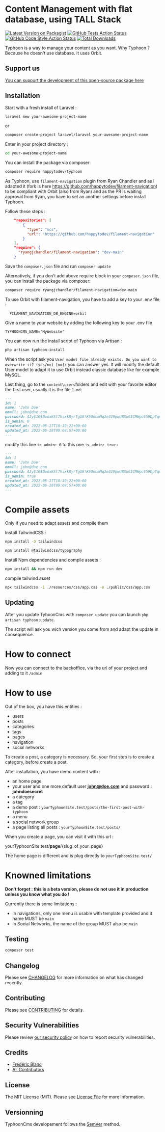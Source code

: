 

# Content Management with flat database, using TALL Stack

[![Latest Version on Packagist](https://img.shields.io/packagist/v/happytodev/typhoon.svg?style=typhoon-square)](https://packagist.org/packages/happytodev/typhoon)
[![GitHub Tests Action Status](https://img.shields.io/github/workflow/status/happytodev/typhoon/run-tests?label=tests)](https://github.com/happytodev/typhoon/actions?query=workflow%3Arun-tests+branch%3Amain)
[![GitHub Code Style Action Status](https://img.shields.io/github/workflow/status/happytodev/typhoon/Check%20&%20fix%20styling?label=code%20style)](https://github.com/happytodev/typhoon/actions?query=workflow%3A"Check+%26+fix+styling"+branch%3Amain)
[![Total Downloads](https://img.shields.io/packagist/dt/happytodev/typhoon.svg?style=typhoon-square)](https://packagist.org/packages/happytodev/typhoon)

Typhoon is a way to manage your content as you want.
Why Typhoon ? Because he doesn't use database. It uses Orbit.

## Support us

[You can support the development of this open-source package here](https://github.com/sponsors/happytodev)

## Installation

Start with a fresh install of Laravel :

```bash
laravel new your-awesome-project-name
```

or 

```bash
composer create-project laravel/laravel your-awesome-project-name
```

Enter in your project directory : 

```bash
cd your-awesome-project-name
```

You can install the package via composer:

```bash
composer require happytodev/typhoon
```

As Typhoon, use `filament-navigation` plugin from Ryan Chandler and as I adapted it (fork is here https://github.com/happytodev/filament-navigation) to be compliant with Orbit (also from Ryan) and as the PR is waiting approval from Ryan, you have to set an another settings before install Typhoon.

Follow these steps :

```json
    "repositories": [
        {
          "type": "vcs",
          "url": "https://github.com/happytodev/filament-navigation"
        }
    ],
    "require": {
      "ryangjchandler/filament-navigation": "dev-main"
    }
```

Save the `composer.json` file and run `composer update`

Alternatively, if you don't add above require block in your `composer.json` file, you can install the package via composer:

```bash
composer require ryangjchandler/filament-navigation=dev-main
```

To use Orbit with filament-navigation, you have to add a key to your .env file :

```env
  FILAMENT_NAVIGATION_DB_ENGINE=orbit
```

Give a name to your website by adding the following key to your .env file

```env
TYPHOONCMS_NAME="MyWebsite"
```

You can now run the install script of Typhoon via Artisan :

```bash
php artisan typhoon:install
```

When the script ask you `User model file already exists. Do you want to overwrite it? (yes/no) [no]:` you can answer yes. It will modify the default User model to adapt it to use Orbit instead classic database like for example MySQL.



Last thing, go to the `content\users`folders and edit with your favorite editor the first user, usually it is the file `1.md`:

```md
---
id: 1
name: 'John Doe'
email: john@doe.com
password: $2y$10$0wdxKSl7ksxk8yrTgU8!K90oLmMq2eJ20pwUBSu0ICMWpc959DpTqm
is_admin: 0
created_at: 2022-05-27T18:39:22+00:00
updated_at: 2022-05-28T09:04:57+00:00
---
```

modify this line `is_admin: 0` to this one `is_admin: true` :

```md
---
id: 1
name: 'John Doe'
email: john@doe.com
password: $2y$10$0wdxKSl7ksxk8yrTgU8!K90oLmMq2eJ20pwUBSu0ICMWpc959DpTqm
is_admin: true
created_at: 2022-05-27T18:39:22+00:00
updated_at: 2022-05-28T09:04:57+00:00
---
```

# Compile assets

Only if you need to adapt assets and compile them

Install TailwindCSS :

```bash
npm install -D tailwindcss
```

```bash
npm install @tailwindcss/typography
```

Install Npm dependencies and compile assets :
```bash
npm install && npm run dev
```

compile tailwind asset
```bash
npx tailwindcss -i ./resources/css/app.css -o ./public/css/app.css
```

## Updating

After you update TyhoonCms with `composer update` you can launch `php artisan typhoon:update`.

The script will ask you wich version you come from and adapt the update in consequence.



# How to connect
  
Now you can connect to the backoffice, via the url of your project and adding to it `/admin`

# How to use 

Out of the box, you have this entities :

- users
- posts
- categories
- tags
- pages
- navigation
- social networks

To create a post, a category is necessary. So, your first step is to create a category, before create a post.

After installation, you have demo content with :
- an home page
- your user and one more default user **john@doe.com** and password : **johndoesecret**
- a category
- a tag
- a demo post : `yourTyphoonSite.test/posts/the-first-post-with-typhoon`
- a menu
- a social network group
- a page listing all posts : `yourTyphoonSite.test/posts/`

When you create a page, you can visit it with this url : 

yourTyphoonSite.test/**page**/{slug_of_your_page}

The home page is different and is plug directly to `yourTyphoonSite.test/`

# Knowned limitations

**Don't forget : this is a beta version, please do not use it in production unless you know what you do !**

Currently there is some limitations :

- In navigations, only one menu is usable with template provided and it name MUST be `main`
- In Social Networks, the name of the group MUST also be `main`

## Testing

```bash
composer test
```


## Changelog

Please see [CHANGELOG](CHANGELOG.md) for more information on what has changed recently.

## Contributing

Please see [CONTRIBUTING](https://github.com/happytodev/.github/blob/main/CONTRIBUTING.md) for details.

## Security Vulnerabilities

Please review [our security policy](../../security/policy) on how to report security vulnerabilities.

## Credits

- [Frédéric Blanc](https://github.com/happytodev)
- [All Contributors](../../contributors)

## License

The MIT License (MIT). Please see [License File](LICENSE.md) for more information.


## Versionning

TyphoonCms developement follows the [SemVer](https://semver.org/) method.
